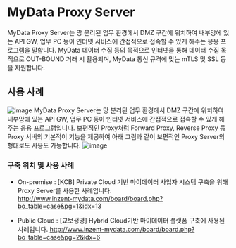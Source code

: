 # MyData Proxy Server
MyData Proxy Server는 망 분리된 업무 환경에서 DMZ 구간에 위치하여 내부망에 있는 API GW, 업무 PC 등이 인터넷 서비스에 간접적으로 접속할 수 있게 해주는 응용 프로그램을 말합니다. MyData 데이터 수집 등의 목적으로 인터넷을 통해 데이터 수집 목적으로 OUT-BOUND 거래 시 활용되며, MyData 통신 규격에 맞는 mTLS 및 SSL 등을 지원합니다.

## 사용 사례
![image](https://user-images.githubusercontent.com/110973169/185040569-fa453fbd-05b1-4452-81df-4e3409930948.png)
MyData Proxy Server는 망 분리된 업무 환경에서 DMZ 구간에 위치하여 내부망에 있는 API GW, 업무 PC 등이 인터넷 서비스에 간접적으로 접속할 수 있게 해주는 응용 프로그램입니다. 보편적인 Proxy처럼 Forward Proxy, Reverse Proxy 등 Proxy 서버의 기본적이 기능을 제공하여 아래 그림과 같이 보편적인 Proxy Server의 형태로도 사용도 가능합니다.
![image](https://user-images.githubusercontent.com/110973169/185040600-27ed5c46-4e93-459f-aa75-1c829f8a6798.png)
### 구축 위치 및 사용 사례
* On-premise :	[KCB] Private Cloud 기반 마이데이터 사업자 시스템 구축을 위해 Proxy Server를 사용한 사례입니다.  
http://www.inzent-mydata.com/board/board.php?bo_table=case&pg=1&idx=13

* Public Cloud :	[교보생명] Hybrid Cloud기반 마이데이터 플랫폼 구축에 사용된 사례입니다.
http://www.inzent-mydata.com/board/board.php?bo_table=case&pg=2&idx=6

